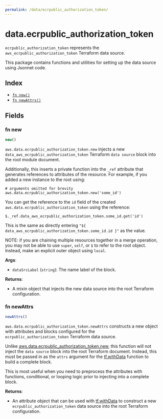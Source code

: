 ```yaml
---
permalink: /data/ecrpublic_authorization_token/
---
```


# data.ecrpublic_authorization_token

`ecrpublic_authorization_token` represents the `aws_ecrpublic_authorization_token` Terraform data source.



This package contains functions and utilities for setting up the data source using Jsonnet code.


## Index

* [`fn new()`](#fn-new)
* [`fn newAttrs()`](#fn-newattrs)

## Fields

### fn new

```ts
new()
```


`aws.data.ecrpublic_authorization_token.new` injects a new `data_aws_ecrpublic_authorization_token` Terraform `data source`
block into the root module document.

Additionally, this inserts a private function into the `_ref` attribute that generates references to attributes of the
resource. For example, if you added a new instance to the root using:

    # arguments omitted for brevity
    aws.data.ecrpublic_authorization_token.new('some_id')

You can get the reference to the `id` field of the created `aws.data.ecrpublic_authorization_token` using the reference:

    $._ref.data_aws_ecrpublic_authorization_token.some_id.get('id')

This is the same as directly entering `"${ data_aws_ecrpublic_authorization_token.some_id.id }"` as the value.

NOTE: if you are chaining multiple resources together in a merge operation, you may not be able to use `super`, `self`,
or `$` to refer to the root object. Instead, make an explicit outer object using `local`.

**Args**:
  - `dataSrcLabel` (`string`): The name label of the block.

**Returns**:
- A mixin object that injects the new data source into the root Terraform configuration.


### fn newAttrs

```ts
newAttrs()
```


`aws.data.ecrpublic_authorization_token.newAttrs` constructs a new object with attributes and blocks configured for the `ecrpublic_authorization_token`
Terraform data source.

Unlike [aws.data.ecrpublic_authorization_token.new](#fn-ecrpublicauthorizationtokennew), this function will not inject the `data source`
block into the root Terraform document. Instead, this must be passed in as the `attrs` argument for the
[tf.withData](https://github.com/tf-libsonnet/core/tree/main/docs#fn-withdata) function to build a complete block.

This is most useful when you need to preprocess the attributes with functions, conditional, or looping logic prior to
injecting into a complete block.

**Returns**:
  - An attribute object that can be used with [tf.withData](https://github.com/tf-libsonnet/core/tree/main/docs#fn-withdata) to construct a new `ecrpublic_authorization_token` data source into the root Terraform configuration.
